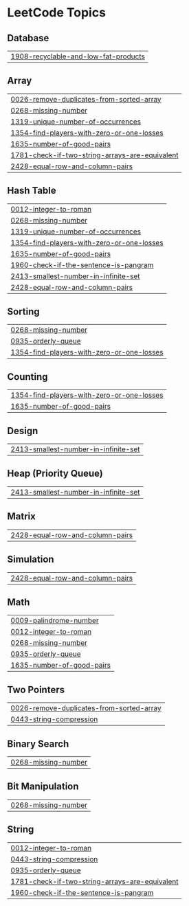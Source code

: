 

<!---LeetCode Topics Start-->
# LeetCode Topics
## Database
|  |
| ------- |
| [1908-recyclable-and-low-fat-products](https://github.com/amannnn17/Leetcode/tree/master/1908-recyclable-and-low-fat-products) |
## Array
|  |
| ------- |
| [0026-remove-duplicates-from-sorted-array](https://github.com/amannnn17/Leetcode/tree/master/0026-remove-duplicates-from-sorted-array) |
| [0268-missing-number](https://github.com/amannnn17/Leetcode/tree/master/0268-missing-number) |
| [1319-unique-number-of-occurrences](https://github.com/amannnn17/Leetcode/tree/master/1319-unique-number-of-occurrences) |
| [1354-find-players-with-zero-or-one-losses](https://github.com/amannnn17/Leetcode/tree/master/1354-find-players-with-zero-or-one-losses) |
| [1635-number-of-good-pairs](https://github.com/amannnn17/Leetcode/tree/master/1635-number-of-good-pairs) |
| [1781-check-if-two-string-arrays-are-equivalent](https://github.com/amannnn17/Leetcode/tree/master/1781-check-if-two-string-arrays-are-equivalent) |
| [2428-equal-row-and-column-pairs](https://github.com/amannnn17/Leetcode/tree/master/2428-equal-row-and-column-pairs) |
## Hash Table
|  |
| ------- |
| [0012-integer-to-roman](https://github.com/amannnn17/Leetcode/tree/master/0012-integer-to-roman) |
| [0268-missing-number](https://github.com/amannnn17/Leetcode/tree/master/0268-missing-number) |
| [1319-unique-number-of-occurrences](https://github.com/amannnn17/Leetcode/tree/master/1319-unique-number-of-occurrences) |
| [1354-find-players-with-zero-or-one-losses](https://github.com/amannnn17/Leetcode/tree/master/1354-find-players-with-zero-or-one-losses) |
| [1635-number-of-good-pairs](https://github.com/amannnn17/Leetcode/tree/master/1635-number-of-good-pairs) |
| [1960-check-if-the-sentence-is-pangram](https://github.com/amannnn17/Leetcode/tree/master/1960-check-if-the-sentence-is-pangram) |
| [2413-smallest-number-in-infinite-set](https://github.com/amannnn17/Leetcode/tree/master/2413-smallest-number-in-infinite-set) |
| [2428-equal-row-and-column-pairs](https://github.com/amannnn17/Leetcode/tree/master/2428-equal-row-and-column-pairs) |
## Sorting
|  |
| ------- |
| [0268-missing-number](https://github.com/amannnn17/Leetcode/tree/master/0268-missing-number) |
| [0935-orderly-queue](https://github.com/amannnn17/Leetcode/tree/master/0935-orderly-queue) |
| [1354-find-players-with-zero-or-one-losses](https://github.com/amannnn17/Leetcode/tree/master/1354-find-players-with-zero-or-one-losses) |
## Counting
|  |
| ------- |
| [1354-find-players-with-zero-or-one-losses](https://github.com/amannnn17/Leetcode/tree/master/1354-find-players-with-zero-or-one-losses) |
| [1635-number-of-good-pairs](https://github.com/amannnn17/Leetcode/tree/master/1635-number-of-good-pairs) |
## Design
|  |
| ------- |
| [2413-smallest-number-in-infinite-set](https://github.com/amannnn17/Leetcode/tree/master/2413-smallest-number-in-infinite-set) |
## Heap (Priority Queue)
|  |
| ------- |
| [2413-smallest-number-in-infinite-set](https://github.com/amannnn17/Leetcode/tree/master/2413-smallest-number-in-infinite-set) |
## Matrix
|  |
| ------- |
| [2428-equal-row-and-column-pairs](https://github.com/amannnn17/Leetcode/tree/master/2428-equal-row-and-column-pairs) |
## Simulation
|  |
| ------- |
| [2428-equal-row-and-column-pairs](https://github.com/amannnn17/Leetcode/tree/master/2428-equal-row-and-column-pairs) |
## Math
|  |
| ------- |
| [0009-palindrome-number](https://github.com/amannnn17/Leetcode/tree/master/0009-palindrome-number) |
| [0012-integer-to-roman](https://github.com/amannnn17/Leetcode/tree/master/0012-integer-to-roman) |
| [0268-missing-number](https://github.com/amannnn17/Leetcode/tree/master/0268-missing-number) |
| [0935-orderly-queue](https://github.com/amannnn17/Leetcode/tree/master/0935-orderly-queue) |
| [1635-number-of-good-pairs](https://github.com/amannnn17/Leetcode/tree/master/1635-number-of-good-pairs) |
## Two Pointers
|  |
| ------- |
| [0026-remove-duplicates-from-sorted-array](https://github.com/amannnn17/Leetcode/tree/master/0026-remove-duplicates-from-sorted-array) |
| [0443-string-compression](https://github.com/amannnn17/Leetcode/tree/master/0443-string-compression) |
## Binary Search
|  |
| ------- |
| [0268-missing-number](https://github.com/amannnn17/Leetcode/tree/master/0268-missing-number) |
## Bit Manipulation
|  |
| ------- |
| [0268-missing-number](https://github.com/amannnn17/Leetcode/tree/master/0268-missing-number) |
## String
|  |
| ------- |
| [0012-integer-to-roman](https://github.com/amannnn17/Leetcode/tree/master/0012-integer-to-roman) |
| [0443-string-compression](https://github.com/amannnn17/Leetcode/tree/master/0443-string-compression) |
| [0935-orderly-queue](https://github.com/amannnn17/Leetcode/tree/master/0935-orderly-queue) |
| [1781-check-if-two-string-arrays-are-equivalent](https://github.com/amannnn17/Leetcode/tree/master/1781-check-if-two-string-arrays-are-equivalent) |
| [1960-check-if-the-sentence-is-pangram](https://github.com/amannnn17/Leetcode/tree/master/1960-check-if-the-sentence-is-pangram) |
<!---LeetCode Topics End-->